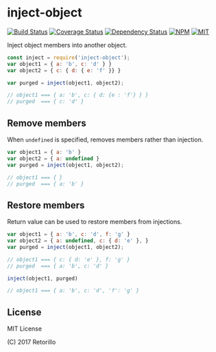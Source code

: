 # inject-object

[![Build Status](https://travis-ci.org/retorillo/inject-object.svg?branch=master)](https://travis-ci.org/retorillo/inject-object)
[![Coverage Status](https://coveralls.io/repos/github/retorillo/inject-object/badge.svg?branch=master)](https://coveralls.io/github/retorillo/inject-object?branch=master)
[![Dependency Status](https://gemnasium.com/badges/github.com/retorillo/inject-object.svg)](https://gemnasium.com/github.com/retorillo/inject-object)
[![NPM](https://img.shields.io/npm/v/inject-object.svg)](https://www.npmjs.com/package/inject-object)
[![MIT](https://img.shields.io/badge/license-MIT-blue.svg)](https://opensource.org/licenses/MIT)

Inject object members into another object.

```javascript
const inject = require('inject-object');
var object1 = { a: 'b', c: 'd' } }
var object2 = { c: { d: { e: 'f' }} }

var purged = inject(object1, object2);

// object1 === { a: 'b', c: { d: {e : 'f'} } }
// purged  === { c: 'd' }
```

## Remove members

When `undefined` is specified, removes members rather than injection.

```javascript
var object1 = { a: 'b' }
var object2 = { a: undefined }
var purged = inject(object1, object2);

// object1 === { }
// purged  === { a: 'b' }
```

## Restore members

Return value can be used to restore members from injections.

```javascript
var object1 = { a: 'b', c: 'd', f: 'g' }
var object2 = { a: undefined, c: { d: 'e' }, }
var purged = inject(object1, object2);

// object1 === { c: { d: 'e' }, f: 'g' }
// purged  === { a: 'b', c: 'd' }

inject(object1, purged)

// object1 === { a: 'b', c: 'd', 'f': 'g' }
```

## License

MIT License

(C) 2017 Retorillo
